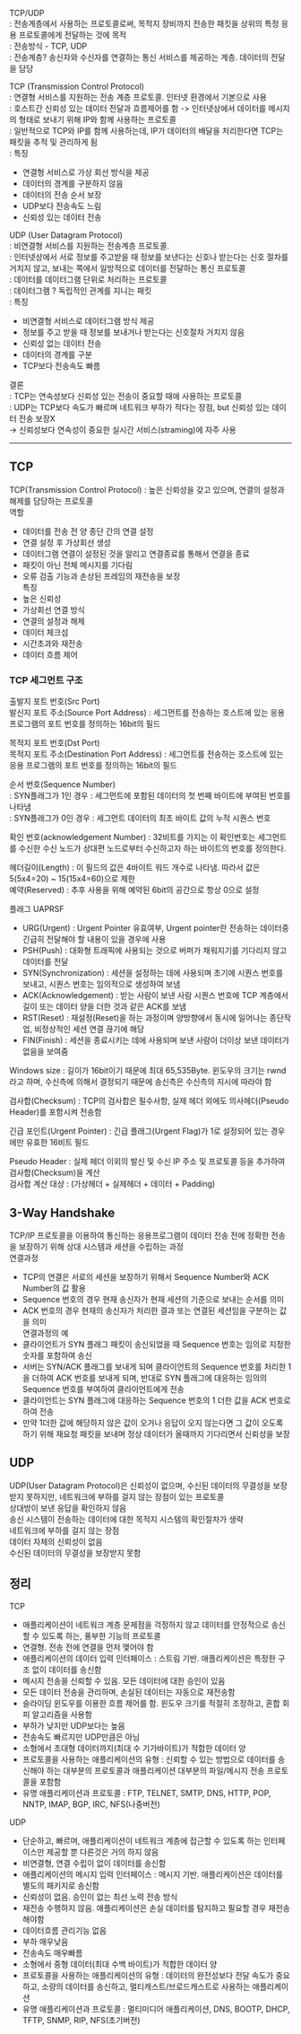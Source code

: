 TCP/UDP  
: 전송계층에서 사용하는 프로토콜로써, 목적지 장비까지 전송한 패킷을 상위의 특정 응용 프로토콜에게 전달하는 것에 목적  
: 전송방식 - TCP, UDP  
: 전송계층? 송신자와 수신자를 연결하는 통신 서비스를 제공하는 계층. 데이터의 전달을 담당  

TCP (Transmission Control Protocol)  
: 연결형 서비스를 지원하는 전송 계층 프로토콜. 인터넷 환경에서 기본으로 사용  
: 호스트간 신뢰성 있는 데이터 전달과 흐름제어를 함 -> 인터넷상에서 데이터를 메시지의 형태로 보내기 위해 IP와 함께 사용하는 프로토콜  
: 일반적으로 TCP와 IP를 함께 사용하는데, IP가 데이터의 배달을 처리한다면 TCP는 패킷을 추적 및 관리하게 됨  
: 특징  
 - 연결형 서비스로 가상 회선 방식을 제공  
 - 데이터의 경계를 구분하지 않음  
 - 데이터의 전송 순서 보장  
 - UDP보다 전송속도 느림  
 - 신뢰성 있는 데이터 전송  

UDP (User Datagram Protocol)  
: 비연결형 서비스를 지원하는 전송계층 프로토콜.  
: 인터넷상에서 서로 정보를 주고받을 때 정보를 보낸다는 신호나 받는다는 신호 절차를 거치지 않고, 보내는 쪽에서 일방적으로 데이터를 전달하는 통신 프로토콜  
: 데이터를 데이터그램 단위로 처리하는 프로토콜  
: 데이터그램 ? 독립적인 관계를 지니는 패킷  
: 특징  
 - 비연결형 서비스로 데이터그램 방식 제공  
 - 정보를 주고 받을 때 정보를 보내거나 받는다는 신호절차 거치지 않음  
 - 신뢰성 없는 데이터 전송  
 - 데이터의 경계를 구분  
 - TCP보다 전송속도 빠름  

결론  
: TCP는 연속성보다 신뢰성 있는 전송이 중요할 때에 사용하는 프로토콜  
: UDP는 TCP보다 속도가 빠르며 네트워크 부하가 적다는 장점, but 신뢰성 있는 데이터 전송 보장X  
 -> 신뢰성보다 연속성이 중요한 실시간 서비스(straming)에 자주 사용  

 ----------------------------------------------------------------------------------------------------  
 ## TCP  
 TCP(Transmission Control Protocol) : 높은 신뢰성을 갖고 있으며, 연결의 설정과 해제를 담당하는 프로토콜  
 역할  
 - 데이터를 전송 전 양 종단 간의 연결 설정  
 - 연결 설정 후 가상회선 생성  
 - 데이터그램 연결이 설정된 것을 알리고 연결종료를 통해서 연결을 종료  
 - 패킷이 아닌 전체 메시지를 기다림  
 - 오류 검출 기능과 손상된 프레임의 재전송을 보장  
 특징  
 - 높은 신뢰성  
 - 가상회선 연결 방식  
 - 연결의 설정과 해제  
 - 데이터 체크섬  
 - 시간초과와 재전송  
 - 데이터 흐름 제어  

### TCP 세그먼트 구조  

 출발지 포트 번호(Src Port)  
 발신지 포트 주소(Source Port Address) : 세그먼트를 전송하는 호스트에 있는 응용 프로그램의 포트 번호를 정의하는 16bit의 필드  

 목적지 포트 번호(Dst Port)  
 목적지 포트 주소(Destination Port Address) : 세그먼트를 전송하는 호스트에 있는 응용 프로그램의 포트 번호를 정의하는 16bit의 필드  

 순서 번호(Sequence Number)  
 : SYN플래그가 1인 경우 : 세그먼트에 포함된 데이터의 첫 번째 바이트에 부여된 번호를 나타냄  
 : SYN플래그가 0인 경우 : 세그먼트 데이터의 최초 바이트 값의 누적 시퀀스 번호  

 확인 번호(acknowledgement Number) : 32비트를 가지는 이 확인번호는 세그먼트를 수신한 수신 노드가 상대편 노드로부터 수신하고자 하는 바이트의 번호를 정의한다.  

 헤더길이(Length) : 이 필드의 값은 4바이트 워드 개수로 나타냄. 따라서 값은 5(5x4=20) ~ 15(15x4=60)으로 제한  
 예약(Reserved) : 추후 사용을 위해 예약된 6bit의 공간으로 항상 0으로 설정  

 플래그 UAPRSF  
 - URG(Urgent) : Urgent Pointer 유효여부, Urgent pointer란 전송하는 데이터중 긴급히 전달해야 할 내용이 있을 경우에 사용  
 - PSH(Push) : 대화형 트래픽에 사용되는 것으로 버퍼가 채워지기를 기다리지 않고 데이터를 전달  
 - SYN(Synchronization) : 세션을 설정하는 데에 사용되며 초기에 시퀀스 번호를 보내고, 시퀀스 번호는 임의적으로 생성하여 보냄  
 - ACK(Acknowledgement) : 받는 사람이 보낸 사람 시퀀스 번호에 TCP 계층에서 길이 또는 데이터 양을 더한 것과 같은 ACK를 보냄  
 - RST(Reset) : 재설정(Reset)을 하는 과정이며 양방향에서 동시에 일어나는 종단작업, 비정상적인 세션 연결 끊기에 해당  
 - FIN(Finish) : 세션을 종료시키는 데에 사용되며 보낸 사람이 더이상 보낸 데이터가 없음을 보여줌  

 Windows size : 길이가 16bit이기 때문에 최대 65,535Byte. 윈도우의 크기는 rwnd라고 하며, 수신측에 의해서 결정되기 때문에 송신측은 수신측의 지시에 따라야 함  

 검사합(Checksum) : TCP의 검사합은 필수사항, 실제 헤더 외에도 의사헤더(Pseudo Header)를 포함시켜 전송함  

 긴급 포인트(Urgent Pointer) : 긴급 플래그(Urgent Flag)가 1로 설정되어 있는 경우에만 유효한 16비트 필드  

 Pseudo Header : 실제 헤더 이외의 발신 및 수신 IP 주소 및 프로토콜 등을 추가하여 검사합(Checksum)을 계산  
 검사합 계산 대상 : (가상헤더 + 실제헤더 + 데이터 + Padding)  

 ## 3-Way Handshake  
 TCP/IP 프로토콜을 이용하여 통신하는 응용프로그램이 데이터 전송 전에 정확한 전송을 보장하기 위해 상대 시스템과 세션을 수립하는 과정  
 연결과정  
 - TCP의 연결은 서로의 세션을 보장하기 위해서 Sequence Number와 ACK Number의 값 활용  
 - Sequence 번호의 경우 현재 송신자가 현재 세션의 기준으로 보내는 순서를 의미  
 - ACK 번호의 경우 현재의 송신자가 처리한 결과 또는 연결된 세션임을 구분하는 값을 의미  
 연결과정의 예  
 - 클라이언트가 SYN 플래그 패킷이 송신되었을 때 Sequence 번호는 임의로 지정한 숫자를 포함하여 송신  
 - 서버는 SYN/ACK 플래그를 보내게 되며 클라이언트의 Sequence 번호를 처리한 1을 더하여 ACK 번호를 보내게 되며, 반대로 SYN 플래그에 대응하는 임의의 Sequence 번호를 부여하여 클라이언트에게 전송  
 - 클라이언트는 SYN 플래그에 대응하는 Sequence 번호의 1 더한 값을 ACK 번호로 하여 전송  
 - 만약 1더한 값에 해당하지 않은 값이 오거나 응답이 오지 않는다면 그 값이 오도록 하기 위해 재요청 패킷을 보내며 정상 데이터가 올때까지 기다리면서 신뢰성을 보장  

 ## UDP  
 UDP(User Datagram Protocol)은 신뢰성이 없으며, 수신된 데이터의 무결성을 보장받지 못하지만, 네트워크에 부하를 걸지 않는 장점이 있는 프로토콜  
 상대방이 보낸 응답을 확인하지 않음  
 송신 시스템이 전송하는 데이터에 대한 목적지 시스템의 확인절차가 생략  
 네트워크에 부하를 걸지 않는 장점  
 데이터 자체의 신뢰성이 없음  
 수신된 데이터의 무결성을 보장받지 못함  

## 정리  
TCP  
- 애플리케이션이 네트워크 계층 문제점을 걱정하지 않고 데이터를 안정적으로 송신할 수 있도록 하는, 풍부한 기능의 프로토콜  
- 연결형. 전송 전에 연결을 먼저 맺어야 함  
- 애플리케이션의 데이터 입력 인터페이스 : 스트림 기반. 애플리케이션은 특정한 구조 없이 데이터를 송신함  
- 메시지 전송을 신뢰할 수 있음. 모든 데이터에 대한 승인이 있음  
- 모든 데이터 전송을 관리하며, 손실된 데이터는 자동으로 재전송함  
- 슬라이딩 윈도우를 이용한 흐름 제어를 함. 윈도우 크기를 적절히 조정하고, 혼합 회피 알고리즘을 사용함  
- 부하가 낮지만 UDP보다는 높음  
- 전송속도 빠르지만 UDP만큼은 아님  
- 소형에서 초대형 데이터까지(최대 수 기가바이트)가 적합한 데이터 양  
- 프로토콜을 사용하는 애플리케이션의 유형 : 신뢰할 수 있는 방법으로 데이터를 송신해야 하는 대부분의 프로토콜과 애플리케이션 대부분의 파일/메시지 전송 프로토콜을 포함함  
- 유명 애플리케이션과 프로토콜 : FTP, TELNET, SMTP, DNS, HTTP, POP, NNTP, IMAP, BGP, IRC, NFS(나중버전)  

UDP  
- 단순하고, 빠르며, 애플리케이션이 네트워크 계층에 접근할 수 있도록 하는 인터페이스만 제공할 뿐 다른것은 거의 하지 않음  
- 비연결형, 연결 수립이 없이 데이터를 송신함  
- 애플리케이션의 메시지 입력 인터페이스 : 메시지 기반. 애플리케이션은 데이터를 별도의 패키지로 송신함  
- 신뢰성이 없음. 승인이 없는 최선 노력 전송 방식  
- 재전송 수행하지 않음. 애플리케이션은 손실 데이터를 탐지하고 필요할 경우 재전송해야함  
- 데이터흐름 관리기능 없음  
- 부하 매우낮음  
- 전송속도 매우빠름  
- 소형에서 중형 데이터(최대 수백 바이트)가 적합한 데이터 양  
- 프로토콜을 사용하는 애플리케이션의 유형 : 데이터의 완전성보다 전달 속도가 중요하고, 소량의 데이터를 송신하고, 멀티캐스트/브로드캐스트로 사용하는 애플리케이션  
- 유명 애플리케이션과 프로토콜 : 멀티미디어 애플리케이션, DNS, BOOTP, DHCP, TFTP, SNMP, RIP, NFS(초기버전)  